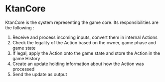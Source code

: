 # KtanCore

KtanCore is the system representing the game core. Its responsibilities are the following :

1. Receive and process incoming inputs, convert them in internal Actions
2. Check the legality of the Action based on the owner, game phase and game state
3. If legal, apply the Action onto the game state and store the Action in the game History
4. Create an update holding information about how the Action was processed
5. Send the update as output

